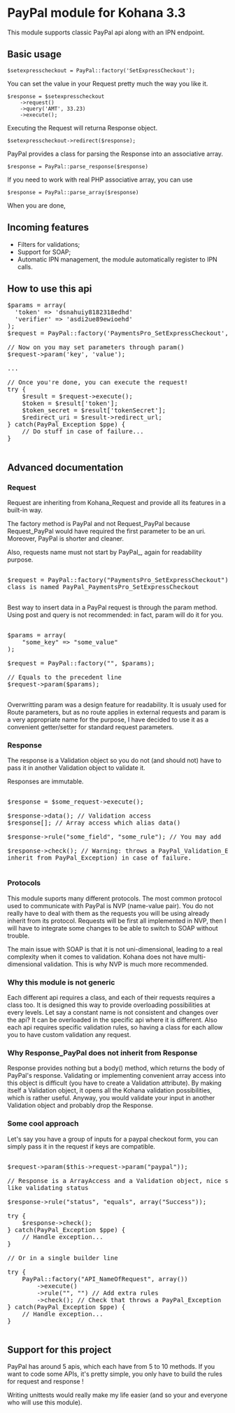 # PayPal module for Kohana 3.3

This module supports classic PayPal api along with an IPN endpoint.

## Basic usage

    $setexpresscheckout = PayPal::factory('SetExpressCheckout');

You can set the value in your Request pretty much the way you like it.

    $response = $setexpresscheckout
        ->request()
        ->query('AMT', 33.23)
        ->execute();

Executing the Request will returna Response object.

    $setexpresscheckout->redirect($response);

PayPal provides a class for parsing the Response into an associative array.

    $response = PayPal::parse_response($response)

If you need to work with real PHP associative array, you can use

    $response = PayPal::parse_array($response)

When you are done,

## Incoming features

* Filters for validations;
* Support for SOAP;
* Automatic IPN management, the module automatically register to IPN calls.

## How to use this api

<pre>
$params = array(
  'token' => 'dsnahuiy8182318edhd'
  'verifier' => 'asdi2ue89ewioehd'
);
$request = PayPal::factory('PaymentsPro_SetExpressCheckout', $params);

// Now on you may set parameters through param()
$request->param('key', 'value');

...

// Once you're done, you can execute the request!
try {
    $result = $request->execute();
    $token = $result['token'];
    $token_secret = $result['tokenSecret'];
    $redirect_uri = $result->redirect_url;
} catch(PayPal_Exception $ppe) {
    // Do stuff in case of failure...
}

</pre>

## Advanced documentation

### Request

Request are inheriting from Kohana_Request and provide all its features in a
built-in way.

The factory method is PayPal and not Request_PayPal because Request_PayPal would
have required the first parameter to be an uri. Moreover, PayPal is shorter and
cleaner.

Also, requests name must not start by PayPal_, again for readability purpose.

<pre>

$request = PayPal::factory("PaymentsPro_SetExpressCheckout"); // Despites the 
class is named PayPal_PaymentsPro_SetExpressCheckout

</pre>

Best way to insert data in a PayPal request is through the param method. Using
post and query is not recommended: in fact, param will do it for you.

<pre>

$params = array(
    "some_key" => "some_value"
);

$request = PayPal::factory("<request_class_name>", $params);

// Equals to the precedent line
$request->param($params);

</pre>

Overwritting param was a design feature for readability. It is usualy used for
Route parameters, but as no route applies in external requests and param is a
very appropriate name for the purpose, I have decided to use it as a convenient
getter/setter for standard request parameters.

### Response

The response is a Validation object so you do not (and should not) have to pass
it in another Validation object to validate it.

Responses are immutable.

<pre>

$response = $some_request->execute();

$response->data(); // Validation access
$response[]; // Array access which alias data()

$response->rule("some_field", "some_rule"); // You may add

$response->check(); // Warning: throws a PayPal_Validation_Exception (which 
inherit from PayPal_Exception) in case of failure.

</pre>

### Protocols

This module suports many different protocols. The most common protocol used to communicate with PayPal is NVP (name-value pair). You do not really have to deal with them as the requests you will be using already inherit from its protocol. Requests will be first all implemented in NVP, then I will have to integrate some changes to be able to switch to SOAP without trouble.

The main issue with SOAP is that it is not uni-dimensional, leading to a real complexity when it comes to validation. Kohana does not have multi-dimensional validation. This is why NVP is much more recommended.

### Why this module is not generic

Each different api requires a class, and each of their requests requires a class too. It is designed this way to provide overloading possibilities at every levels. Let say a constant name is not consistent and changes over the api? It can be overloaded in the specific api where it is different. Also each api requires specific validation rules, so having a class for each allow you to have custom validation any request.

### Why Response_PayPal does not inherit from Response

Response provides nothing but a body() method, which returns the body of PayPal's response. Validating or implementing convenient array access into this object is difficult (you have to create a Validation attribute). By making itself a Validation object, it opens all the Kohana validation possibilities, which is rather useful. Anyway, you would validate your input in another Validation object and probably drop the Response.

### Some cool approach

Let's say you have a group of inputs for a paypal checkout form, you can simply 
pass it in the request if keys are compatible.

<pre>

$request->param($this->request->param("paypal"));

// Response is a ArrayAccess and a Validation object, nice stuff can be done 
like validating status

$response->rule("status", "equals", array("Success"));

try {
    $response->check();
} catch(PayPal_Exception $ppe) {
    // Handle exception...
}

// Or in a single builder line

try {
    PayPal::factory("API_NameOfRequest", array(<some_parameters>))
        ->execute()
        ->rule("<some_field>", "<some_rule>") // Add extra rules
        ->check(); // Check that throws a PayPal_Exception
} catch(PayPal_Exception $ppe) {
    // Handle exception...
}

</pre>


## Support for this project

PayPal has around 5 apis, which each have from 5 to 10 methods. If you want to 
code some APIs, it's pretty simple, you only have to build the rules for request and response !

Writing unittests would really make my life easier (and so your and everyone who 
will use this module).
